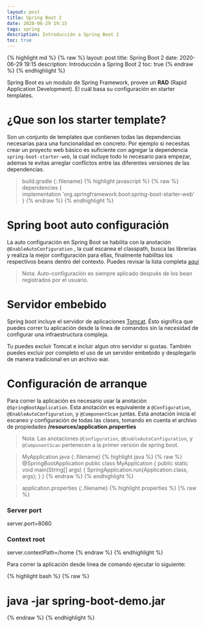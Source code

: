 ```yaml
---
layout: post
title: Spring Boot 2
date: 2020-06-29 19:15
tags: spring
description: Introducción a Spring Boot 2
toc: true
---
```


{% highlight md %}
{% raw %}
layout: post
title: Spring Boot 2
date: 2020-06-29 19:15
description: Introducción a Spring Boot 2
toc: true
{% endraw %}
{% endhighlight %}

Spring Boot es un modulo de Spring Framework, provee un **RAD** (Rapid Application Development). El cuál basa su configuración en starter templates.

# ¿Que son los starter template?

Son un conjunto de templates que contienen todas las dependencias necesarias para una funcionalidad en concreto. Por ejemplo si necesitas crear un proyecto web básico es suficiente con agregar la dependencia `spring-boot-starter-web`, la cual incluye todo lo necesario para empezar, ademas te evitas arreglar conflictos entre las diferentes versiones de las dependencias.

>build.gradle
{:.filename}
{% highlight javascript %}
{% raw %}
dependencies {	
	implementation 'org.springframework.boot:spring-boot-starter-web'	
}
{% endraw %}
{% endhighlight %}

# Spring boot auto configuración

La auto configuración en Spring Boot se habilita con la anotación `@EnableAutoConfiguration` , la cual escanea el classpath, busca las librerias y realiza la mejor configuración para ellas, finalmente habilitas los respectivos beans dentro del contexto. Puedes revisar la lista completa [aquí](https://docs.spring.io/spring-boot/docs/2.3.1.RELEASE/api/)

>Nota: Auto-configuración es siempre aplicado después de los bean registrados por el usuario. 

# Servidor embebido 

Spring boot incluye el servidor de aplicaciones [Tomcat](http://tomcat.apache.org). Ésto significa que puedes correr tu aplicación desde la linea de comandos sin la necesidad de configurar una infraestructura compleja.

Tu puedes excluir Tomcat e incluir algun otro servidor si gustas. También puedes excluir por completo el uso de un servidor embebido y desplegarlo de manera tradicional en un archivo war.

# Configuración de arranque

Para correr la aplicación es necesario usar la anotación `@SpringBootApplication`. Esta anotación es equivalente a `@Configuration`, `@EnableAutoConfiguration`, y `@ComponentScan` juntas.
Esta anotación inicia el escaneo y configuración de todas las clases, tomando en cuenta el archivo de propiedades **/resources/application.properties**

> Nota: Las anotaciones `@Configuration`, `@EnableAutoConfiguration`, y `@ComponentScan` pertenecen a la primer versión de spring boot.

>MyApplication.java
{:.filename}
{% highlight java %}
{% raw %}
@SpringBootApplication
public class MyApplication 
{
    public static void main(String[] args) 
    {
        SpringApplication.run(Application.class, args);
    }
}
{% endraw %}
{% endhighlight %}

>application.properties
{:.filename}
{% highlight properties %}
{% raw %}
### Server port #########
server.port=8080
  
### Context root ########
server.contextPath=/home
{% endraw %}
{% endhighlight %}


Para correr la aplicación desde linea de comando ejecutar lo siguiente:

{% highlight bash %}
{% raw %}
# java -jar spring-boot-demo.jar
{% endraw %}
{% endhighlight %}
